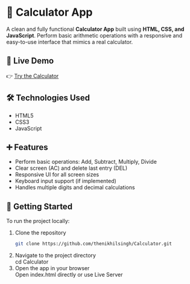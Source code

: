 # 🧮 Calculator App

A clean and fully functional **Calculator App** built using **HTML, CSS, and JavaScript**. Perform basic arithmetic operations with a responsive and easy-to-use interface that mimics a real calculator.

## 🔗 Live Demo

👉 [Try the Calculator](https://thenikhilsingh.github.io/Calculator/)

## 🛠️ Technologies Used

- HTML5  
- CSS3  
- JavaScript

## ➕ Features

- Perform basic operations: Add, Subtract, Multiply, Divide  
- Clear screen (AC) and delete last entry (DEL)  
- Responsive UI for all screen sizes  
- Keyboard input support (if implemented)  
- Handles multiple digits and decimal calculations

## 🚀 Getting Started

To run the project locally:

1. Clone the repository  
   ```bash
   git clone https://github.com/thenikhilsingh/Calculator.git
2. Navigate to the project directory </br>
cd Calculator
3. Open the app in your browser <br/>
Open index.html directly or use Live Server
